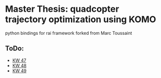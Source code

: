 # Master Thesis: quadcopter trajectory optimization using KOMO

python bindings for rai framework forked from Marc Toussaint

## ToDo:

* [KW 47](./Weeks/KW_47.md)
* [KW 48](./Weeks/KW_48.md)
* [KW 49](./Weeks/KW_49.md)

